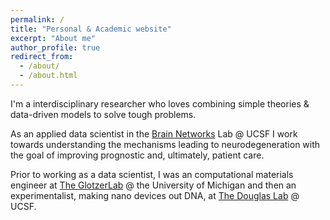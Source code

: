 ```yaml
---
permalink: /
title: "Personal & Academic website"
excerpt: "About me"
author_profile: true
redirect_from:
  - /about/
  - /about.html
---
```


I'm a interdisciplinary researcher who loves combining simple theories &
data-driven models to solve tough problems.

As an applied data scientist in the [Brain Networks](http://rajlab.ucsf.edu) Lab
@ UCSF I work towards understanding the mechanisms leading to neurodegeneration
with the goal of improving prognostic and, ultimately, patient care.

Prior to working as a data scientist, I was an computational materials engineer at
[The GlotzerLab](http://glotzerlab.engin.umich.edu/home/) @ the University of Michigan
 and then an experimentalist, making nano devices out DNA, at [The Douglas Lab](https://bionano.ucsf.edu/) @ UCSF.
